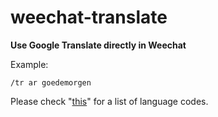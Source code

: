 # weechat-translate

**Use Google Translate directly in Weechat**

Example:

```
/tr ar goedemorgen
```

Please check "[this](https://sites.google.com/site/tomihasa/google-language-codes)" for a list of language codes.
